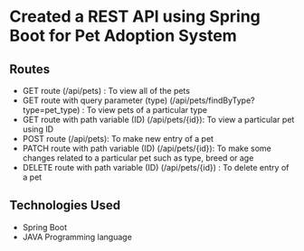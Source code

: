 # Created a REST API using Spring Boot for Pet Adoption System

## Routes

- GET route (/api/pets) : To view all of the pets
- GET route with query parameter (type) (/api/pets/findByType?type=pet_type) : To view pets of a particular type
- GET route with path variable (ID) (/api/pets/{id}): To view a particular pet using ID
- POST route (/api/pets): To make new entry of a pet
- PATCH route with path variable (ID) (/api/pets/{id}): To make some changes related to a particular pet such as type, breed or age
- DELETE route with path variable (ID) (/api/pets/{id}) : To delete entry of a pet

## Technologies Used
- Spring Boot
- JAVA Programming language
